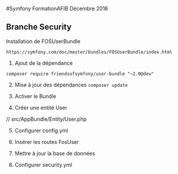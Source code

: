 
#Symfony FormationAFIB Décembre 2016


## Branche Security


Installation de FOSUserBundle

    https://symfony.com/doc/master/bundles/FOSUserBundle/index.html
    
    
1. Ajout de la dépendance

`composer require friendsofsymfony/user-bundle "~2.0@dev"`


2. Mise à jour des dépendances
`composer update`

3. Activer le Bundle

4. Créer une entité User

// src/AppBundle/Entity/User.php

5. Configurer config.yml
 
6. Insérer les routes FosUser

7. Mettre à jour la base de données

8. Configurer security.yml


